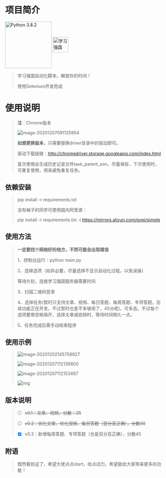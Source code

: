 # 项目简介

<img src="https://www.python.org/static/img/python-logo@2x.png" width=150px hegiht=150px align=center title="Python 3.8.2" href="https://www.python.org/ftp/python/3.8.2/python-3.8.2-amd64.exe">  <img src="https://www.xuexi.cn/favicon.ico" width=50px hegiht=50px align=center title="学习强国" href="https://www.xuexi.cn/">

> 学习强国自动化脚本，解放你的时间！
>
> 使用Selenium开发而成

# 使用说明

> **注**：Chrome版本
>
> ![image-20201207091125954](https://gitee.com/lisztomania/Figure-bed/raw/master/img/image-20201207091125954.png)
>
> **如想更换版本**，只需要替换driver目录中的驱动即可。
>
> 驱动下载链接：http://chromedriver.storage.googleapis.com/index.html
>
> 首次使用会生成历史记录文件task_parent_son，尽量保存，下次使用时，可重复使用，用来避免重复任务。

## 依赖安装

> pip install -r requirements.txt
>
> 没有梯子的同学可使用国内阿里源：
>
> pip install -r requirements.txt -i https://mirrors.aliyun.com/pypi/simple

## 使用方法

> **一定要找个网络好的地方，不然可能会出现错误**
>
> 1、控制台运行：python main.py
>
> 2、选择选项（如非必要，尽量选择不显示自动化过程，以免误操）
>
> 等待片刻，连接学习强国服务器需要时间
>
> 3、扫描二维码登录
>
> 4、选择任务(暂时只支持文章、视频、每日答题、每周答题、专项答题，后续功能正在开发，不过暂时也差不多够用了，45分呢)，可多选，不过每个选项要用空格隔开，选择文章或视频时，等待时间稍久一点。
>
> 5、任务完成后需手动结束程序

## 使用示例

> ![image-20201202145758927](https://gitee.com/lisztomania/Figure-bed/raw/master/img/image-20201202145758927.png)
>
> ![image-20201207112136800](https://gitee.com/lisztomania/Figure-bed/raw/master/img/image-20201207112136800.png)
>
> ![image-20201207112153467](https://gitee.com/lisztomania/Figure-bed/raw/master/img/image-20201207112153467.png)
>
> ![img](https://gitee.com/lisztomania/Figure-bed/raw/master/img/K0S%604GRX7LLI%5D11O0V26I32.png)

## 版本说明

> - [ ] ~~v0.1：文章、视频，分数：25~~
>
> - [ ] ~~v0.2：优化文章、优化视频、每日答题（百分百正确），分数30~~
> - [x] v0.3：新增每周答题、专项答题（也是百分百正确），分数45

## 附语

> 既然看到这了，希望大佬点点start，给点动力，希望能给大家带来更多的功能！

